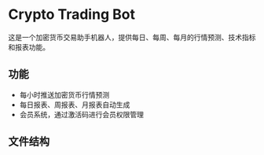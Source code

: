 # Crypto Trading Bot

这是一个加密货币交易助手机器人，提供每日、每周、每月的行情预测、技术指标和报表功能。

## 功能
- 每小时推送加密货币行情预测
- 每日报表、周报表、月报表自动生成
- 会员系统，通过激活码进行会员权限管理

## 文件结构

